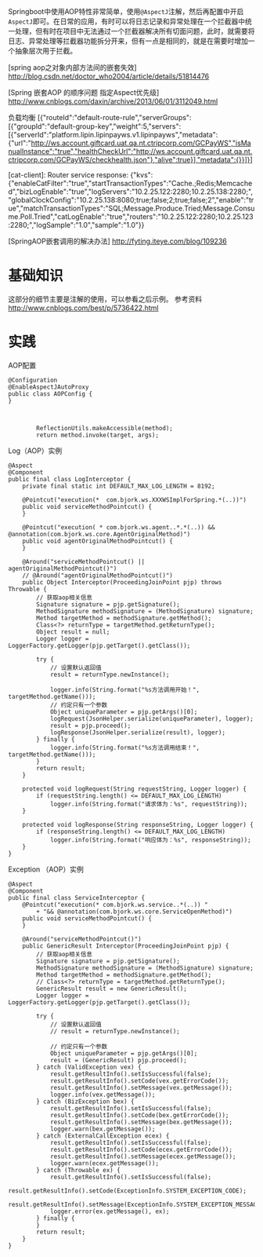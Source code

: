 Springboot中使用AOP特性非常简单，使用`@AspectJ`注解，然后再配置中开启`AspectJ`即可。在日常的应用，有时可以将日志记录和异常处理在一个拦截器中统一处理，但有时在项目中无法通过一个拦截器解决所有切面问题，此时，就需要将日志、异常处理等拦截器功能拆分开来，但有一点是相同的，就是在需要时增加一个抽象层次用于拦截。

[spring aop之对象内部方法间的嵌套失效]
http://blog.csdn.net/doctor_who2004/article/details/51814476

[Spring 嵌套AOP 的顺序问题 指定Aspect优先级]
http://www.cnblogs.com/daxin/archive/2013/06/01/3112049.html


负载均衡
[{"routeId":"default-route-rule","serverGroups":[{"groupId":"default-group-key","weight":5,"servers":[{"serverId":"platform.lipin.lipinpayws.v1.lipinpayws","metadata":{"url":"http://ws.account.giftcard.uat.qa.nt.ctripcorp.com/GCPayWS","isManualInstance":"true","healthCheckUrl":"http://ws.account.giftcard.uat.qa.nt.ctripcorp.com/GCPayWS/checkhealth.json"},"alive":true}],"metadata":{}}]}]


[cat-client]: Router service response: {"kvs":{"enableCatFilter":"true","startTransactionTypes":"Cache.;Redis;Memcached","bizLogEnable":"true","logServers":"10.2.25.122:2280;10.2.25.138:2280;","globalClockConfig":"10.2.25.138:8080;true;false;2;true;false;2","enable":"true","matchTransactionTypes":"SQL;Message.Produce.Tried;Message.Consume.Poll.Tried","catLogEnable":"true","routers":"10.2.25.122:2280;10.2.25.123:2280;","logSample":"1.0","sample":"1.0"}}

[SpringAOP嵌套调用的解决办法]
http://fyting.iteye.com/blog/109236


# 基础知识 #
这部分的细节主要是注解的使用，可以参看之后示例。
参考资料
http://www.cnblogs.com/best/p/5736422.html

# 实践 #
AOP配置


	@Configuration
	@EnableAspectJAutoProxy
	public class AOPConfig {
	}



			ReflectionUtils.makeAccessible(method);
			return method.invoke(target, args);


Log（AOP）实例


	@Aspect
	@Component
	public final class LogInterceptor {
		private final static int DEFAULT_MAX_LOG_LENGTH = 8192;
	
		@Pointcut("execution(*  com.bjork.ws.XXXWSImplForSpring.*(..))")
		public void serviceMethodPointcut() {
		}
	
		@Pointcut("execution( * com.bjork.ws.agent..*.*(..)) && @annotation(com.bjork.ws.core.AgentOriginalMethod)")
		public void agentOriginalMethodPointcut() {
		}
	
		@Around("serviceMethodPointcut() || agentOriginalMethodPointcut()")
		// @Around("agentOriginalMethodPointcut()")
		public Object Interceptor(ProceedingJoinPoint pjp) throws Throwable {
			// 获取aop相关信息
			Signature signature = pjp.getSignature();
			MethodSignature methodSignature = (MethodSignature) signature;
			Method targetMethod = methodSignature.getMethod();
			Class<?> returnType = targetMethod.getReturnType();
			Object result = null;
			Logger logger = LoggerFactory.getLogger(pjp.getTarget().getClass());
	
			try {
				// 设置默认返回值
				result = returnType.newInstance();
	
				logger.info(String.format("%s方法调用开始！", targetMethod.getName()));
				// 约定只有一个参数
				Object uniqueParameter = pjp.getArgs()[0];
				logRequest(JsonHelper.serialize(uniqueParameter), logger);
				result = pjp.proceed();
				logResponse(JsonHelper.serialize(result), logger);
			} finally {
				logger.info(String.format("%s方法调用结束！", targetMethod.getName()));
			}
			return result;
		}
	
		protected void logRequest(String requestString, Logger logger) {
			if (requestString.length() <= DEFAULT_MAX_LOG_LENGTH)
				logger.info(String.format("请求体为：%s", requestString));
		}
	
		protected void logResponse(String responseString, Logger logger) {
			if (responseString.length() <= DEFAULT_MAX_LOG_LENGTH)
				logger.info(String.format("响应体为：%s", responseString));
		}
	}



Exception （AOP）实例


	@Aspect
	@Component
	public final class ServiceInterceptor {
		@Pointcut("execution(* com.bjork.ws.service..*(..)) "
			+ "&& @annotation(com.bjork.ws.core.ServiceOpenMethod)")
		public void serviceMethodPointcut() {
		}
	
		@Around("serviceMethodPointcut()")
		public GenericResult Interceptor(ProceedingJoinPoint pjp) {
			// 获取aop相关信息
			Signature signature = pjp.getSignature();
			MethodSignature methodSignature = (MethodSignature) signature;
			Method targetMethod = methodSignature.getMethod();
			// Class<?> returnType = targetMethod.getReturnType();
			GenericResult result = new GenericResult();
			Logger logger = LoggerFactory.getLogger(pjp.getTarget().getClass());
	
			try {
				// 设置默认返回值
				// result = returnType.newInstance();
	
				// 约定只有一个参数
				Object uniqueParameter = pjp.getArgs()[0];
				result = (GenericResult) pjp.proceed();
			} catch (ValidException vex) {
				result.getResultInfo().setIsSuccessful(false);
				result.getResultInfo().setCode(vex.getErrorCode());
				result.getResultInfo().setMessage(vex.getMessage());
				logger.info(vex.getMessage());
			} catch (BizException bex) {
				result.getResultInfo().setIsSuccessful(false);
				result.getResultInfo().setCode(bex.getErrorCode());
				result.getResultInfo().setMessage(bex.getMessage());
				logger.warn(bex.getMessage());
			} catch (ExternalCallException ecex) {
				result.getResultInfo().setIsSuccessful(false);
				result.getResultInfo().setCode(ecex.getErrorCode());
				result.getResultInfo().setMessage(ecex.getMessage());
				logger.warn(ecex.getMessage());
			} catch (Throwable ex) {
				result.getResultInfo().setIsSuccessful(false);
				result.getResultInfo().setCode(ExceptionInfo.SYSTEM_EXCEPTION_CODE);
				result.getResultInfo().setMessage(ExceptionInfo.SYSTEM_EXCEPTION_MESSAGE);
				logger.error(ex.getMessage(), ex);
			} finally {
			}
			return result;
		}
	}